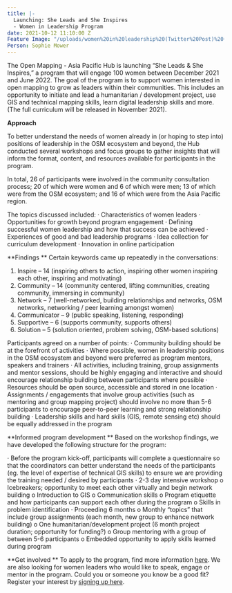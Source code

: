 ```yaml
---
title: |-
  Launching: She Leads and She Inspires
  - Women in Leadership Program
date: 2021-10-12 11:10:00 Z
Feature Image: "/uploads/women%20in%20leadership%20(Twitter%20Post)%20(2).png"
Person: Sophie Mower
---
```


 
The Open Mapping - Asia Pacific Hub is launching “She Leads & She Inspires,” a program that will engage 100 women between December 2021 and June 2022. The goal of the program is to support women interested in open mapping to grow as leaders within their communities. This includes an opportunity to initiate and lead a humanitarian / development project, use GIS and technical mapping skills, learn digital leadership skills and more. (The full curriculum will be released in November 2021).
 
**Approach**

To better understand the needs of women already in (or hoping to step into) positions of leadership in the OSM ecosystem and beyond, the Hub conducted several workshops and focus groups to gather insights that will inform the format, content, and resources available for participants in the program.
 
 
In total, 26 of participants were involved in the community consultation process; 20 of which were women and 6 of which were men; 13 of which were from the OSM ecosystem; and 16 of which were from the Asia Pacific region.
 
The topics discussed included:
·   	Characteristics of women leaders
·   	Opportunities for growth beyond program engagement
·   	Defining successful women leadership and how that success can be achieved
·   	Experiences of good and bad leadership programs
·   	Idea collection for curriculum development
·   	Innovation in online participation
 
**Findings
** 
Certain keywords came up repeatedly in the conversations:
1. 	Inspire – 14 (inspiring others to action, inspiring other women inspiring each other, inspiring and motivating)
2. 	Community – 14 (community centered, lifting communities, creating community, immersing in community)
3. 	Network – 7 (well-networked, building relationships and networks, OSM networks, networking / peer learning amongst women)
4. 	Communicator – 9 (public speaking, listening, responding)
5. 	Supportive – 6 (supports community, supports others)
6. 	Solution – 5 (solution oriented, problem solving, OSM-based solutions)
 
Participants agreed on a number of points:
·   	Community building should be at the forefront of activities
·   	Where possible, women in leadership positions in the OSM ecosystem and beyond were preferred as program mentors, speakers and trainers
·   	All activities, including training, group assignments and mentor sessions, should be highly engaging and interactive and should encourage relationship building between participants where possible
·   	Resources should be open source, accessible and stored in one location
·   	Assignments / engagements that involve group activities (such as mentoring and group mapping project) should involve no more than 5-6 participants to encourage peer-to-peer learning and strong relationship building
·   	Leadership skills and hard skills (GIS, remote sensing etc) should be equally addressed in the program

 
**Informed program development
** 
Based on the workshop findings, we have developed the following structure for the program:
 
·   	Before the program kick-off, participants will complete a questionnaire so that the coordinators can better understand the needs of the participants (eg. the level of expertise of technical GIS skills) to ensure we are providing the training needed / desired by participants
·   	2-3 day intensive workshop
o   Icebreakers; opportunity to meet each other virtually and begin network building
o   Introduction to GIS
o   Communication skills
o   Program etiquette and how participants can support each other during the program
o   Skills in problem identification
·   	Proceeding 6 months
o   Monthly “topics” that include group assignments (each month, new group to enhance network building)
o   One humanitarian/development project (6 month project duration; opportunity for funding?)
o   Group mentoring with a group of between 5-6 participants
o   Embedded opportunity to apply skills learned during program
 
**Get involved
**
To apply to the program, find more information [here](https://hotosm.bamboohr.com/jobs/view.php?id=61). We are also looking for women leaders who would like to speak, engage or mentor in the program. Could you or someone you know be a good fit? Register your interest by [signing up here](https://docs.google.com/forms/d/e/1FAIpQLSdEyxkOyQF3SsaC_N7XwYumlJqL85ljdjqvYJ3-JUdf8C4xIw/viewform).
